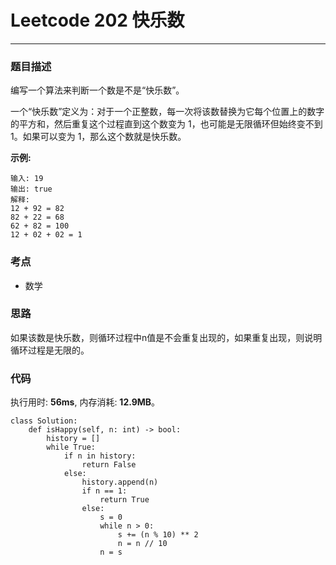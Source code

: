 # Leetcode 202 快乐数
***
### 题目描述
编写一个算法来判断一个数是不是“快乐数”。

一个“快乐数”定义为：对于一个正整数，每一次将该数替换为它每个位置上的数字的平方和，然后重复这个过程直到这个数变为 1，也可能是无限循环但始终变不到 1。如果可以变为 1，那么这个数就是快乐数。

**示例:**

	输入: 19
	输出: true
	解释: 
	12 + 92 = 82
	82 + 22 = 68
	62 + 82 = 100
	12 + 02 + 02 = 1

### 考点

* 数学

### 思路  
如果该数是快乐数，则循环过程中n值是不会重复出现的，如果重复出现，则说明循环过程是无限的。


### 代码
执行用时: **56ms**, 内存消耗: **12.9MB**。


```
class Solution:
    def isHappy(self, n: int) -> bool:
        history = []
        while True:
            if n in history:
                return False
            else:
                history.append(n)
                if n == 1:
                    return True
                else:
                    s = 0
                    while n > 0:
                        s += (n % 10) ** 2
                        n = n // 10
                    n = s             
```
